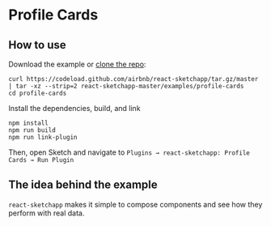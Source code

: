 # Profile Cards

## How to use
Download the example or [clone the repo](http://github.com/airbnb/react-sketchapp):
```
curl https://codeload.github.com/airbnb/react-sketchapp/tar.gz/master | tar -xz --strip=2 react-sketchapp-master/examples/profile-cards
cd profile-cards
```

Install the dependencies, build, and link
```
npm install
npm run build
npm run link-plugin
```

Then, open Sketch and navigate to `Plugins → react-sketchapp: Profile Cards → Run Plugin`

## The idea behind the example

`react-sketchapp` makes it simple to compose components and see how they perform with real data.
